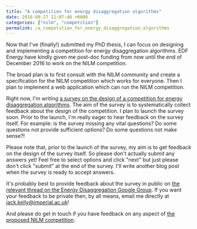 ```yaml
---
title: "A competition for energy disaggregation algorithms"
date: 2016-09-27 11:07:40 +0000
categories: ["nilm", "competition"]
permalink: /a_competition_for_energy_disaggregation_algorithms
---
```

Now that I've (finally!) submitted my PhD thesis, I can focus on
designing and implementing a competition for energy disaggregation
algorithms. EDF Energy have kindly given me post-doc funding from now
until the end of December 2016 to work on the NILM competition.

The broad plan is to first consult with the NILM community and create a
specification for the NILM competition which works for everyone. Then I
plan to implement a web application which can run the NILM competition.

Right now, I'm writing [a survey on the design of a competition for
energy disaggregation
algorithms](https://docs.google.com/forms/d/e/1FAIpQLSci1GWr44orBpimhOM88GWavppkY8fvJ8-bopc5joGAEye10g/viewform).
The aim of the survey is to systematically collect feedback about the
design of the competition. I plan to launch the survey soon. Prior to
the launch, I'm really eager to hear feedback on the survey itself. For
example: is the survey missing any vital questions? Do some questions
not provide sufficient options? Do some questions not make sense?!

Please note that, prior to the launch of the survey, my aim is to get
feedback on the design of the survey itself. So please don't actually
submit any answers yet! Feel free to select options and click "next" but
just please don't click "submit" at the end of the survey. I'll write
another blog post when the survey is ready to accept answers.

It's probably best to provide feedback about the survey in public on
[the relevant thread on the Energy Disaggregation Google
Group](https://groups.google.com/forum/#!msg/energy-disaggregation/4I9rHMpkMTY/NVsnrQH1EAAJ).
If you want your feedback to be private then, by all means, email me
directly at jack.kelly@imperial.ac.uk!

And please do get in touch if you have feedback on any aspect of [the
proposed NILM
competition](https://docs.google.com/document/d/1CGoiNNkcnAFpo7Lci0Dv7AIliK3xz7Rjq_mBBh0WwrQ/edit?usp=sharing).

<!--break-->

